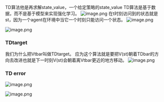 TD算法他是再求解state_value，一个给定策略的state_value
TD算法是基于数据，而不是基于模型来实现强化学习。
![image.png](https://cdn.jsdelivr.net/gh/Bluestone-work/image/image/20241008110905.png)
在t时刻访问到的状态就是st，因为一个agent在环境中当它一个时刻只能访问一个状态。
![image.png](https://cdn.jsdelivr.net/gh/Bluestone-work/image/image/20241008111451.png)

![image.png](https://cdn.jsdelivr.net/gh/Bluestone-work/image/image/20241008111814.png)

### TDtarget
我们为什么把Vtbar叫做TDtarget。
应为这个算法就是要把V(st)朝着TDbar的方向去改进也就是下一时刻V(st)会朝着离Vtbar更近的地方移动。
![image.png](https://cdn.jsdelivr.net/gh/Bluestone-work/image/image/20241008112959.png)


### TD error
![image.png](https://cdn.jsdelivr.net/gh/Bluestone-work/image/image/20241008114352.png)

![image.png](https://cdn.jsdelivr.net/gh/Bluestone-work/image/image/20241008114440.png)
